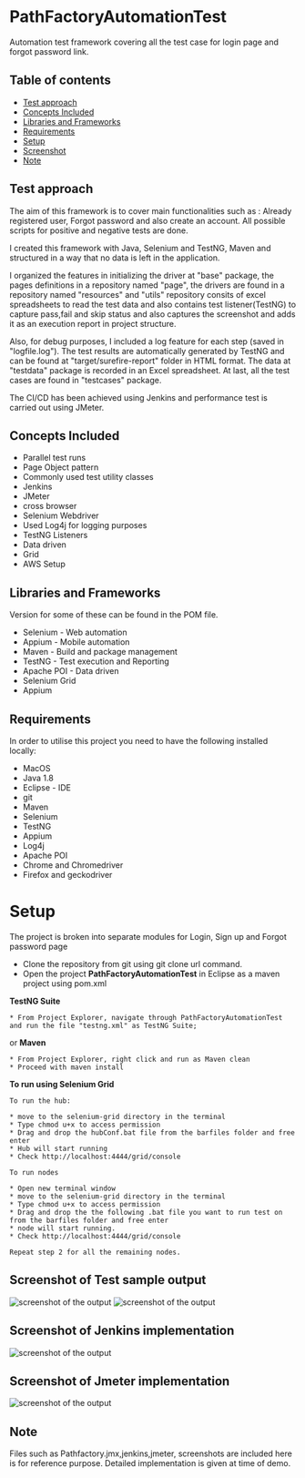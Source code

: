 # PathFactoryAutomationTest
Automation test framework covering all the test case for login page and forgot password link.

## Table of contents
* [Test approach](#test-approach)
* [Concepts Included](#concepts-included)
* [Libraries and Frameworks](#libraries-and-frameworks)
* [Requirements](#requirements)
* [Setup](#setup)
* [Screenshot](#screenshot)       
* [Note](#note)

## Test approach

The aim of this framework is to cover main functionalities such as : Already registered user, Forgot password and also create an account. All possible scripts for positive and negative tests are done.

I created this framework with Java, Selenium and TestNG, Maven and structured in a way that no data is left in the application. 

I organized the features in initializing the driver at "base" package, the pages definitions in a repository named "page", the drivers are found in a repository named "resources" and "utils" repository consits of excel spreadsheets to read the test data and also contains test listener(TestNG) to capture pass,fail and skip status and also captures the screenshot and adds it as an execution report in project structure. 

Also, for debug purposes, I included a log feature for each step (saved in "logfile.log"). The test results are automatically generated by TestNG and can be found at "target/surefire-report" folder in HTML format. The data at "testdata" package is recorded in an Excel spreadsheet. At last, all the test cases are found in "testcases" package.

The CI/CD has been achieved using Jenkins and performance test is carried out using JMeter.

## Concepts Included

* Parallel test runs
* Page Object pattern
* Commonly used test utility classes
* Jenkins
* JMeter
* cross browser
* Selenium Webdriver
* Used Log4j for logging purposes
* TestNG Listeners
* Data driven
* Grid
* AWS Setup

## Libraries and Frameworks
Version for some of these can be found in the POM file.

* Selenium - Web automation
* Appium - Mobile automation
* Maven - Build and package management
* TestNG - Test execution and Reporting
* Apache POI - Data driven
* Selenium Grid
* Appium

## Requirements

In order to utilise this project you need to have the following installed locally:

* MacOS
* Java 1.8
* Eclipse - IDE
* git
* Maven 
* Selenium
* TestNG
* Appium
* Log4j
* Apache POI
* Chrome and Chromedriver 
* Firefox and geckodriver 


# Setup


The project is broken into separate modules for Login, Sign up and Forgot password page

* Clone the repository from git using git clone url command.
* Open the project **PathFactoryAutomationTest** in Eclipse as a maven project using pom.xml

**TestNG Suite**

```
* From Project Explorer, navigate through PathFactoryAutomationTest and run the file "testng.xml" as TestNG Suite;
```
or
**Maven**

```
* From Project Explorer, right click and run as Maven clean
* Proceed with maven install
```
 
**To run using Selenium Grid**

```
To run the hub:

* move to the selenium-grid directory in the terminal
* Type chmod u+x to access permission
* Drag and drop the hubConf.bat file from the barfiles folder and free enter
* Hub will start running 
* Check http://localhost:4444/grid/console

To run nodes

* Open new terminal window
* move to the selenium-grid directory in the terminal
* Type chmod u+x to access permission
* Drag and drop the the following .bat file you want to run test on from the barfiles folder and free enter
* node will start running.
* Check http://localhost:4444/grid/console

Repeat step 2 for all the remaining nodes.
```

## Screenshot of Test sample output
![screenshot of the output](/screenshots/testresultssample.png)
![screenshot of the output](/screenshots/testresultssample1.png)


## Screenshot of Jenkins implementation
![screenshot of the output](/screenshots/jenkinsconsole.png)

## Screenshot of Jmeter implementation
![screenshot of the output](/screenshots/jmeterresults.png)

## Note 

 Files such as Pathfactory.jmx,jenkins,jmeter, screenshots are included here is for reference purpose. Detailed implementation is given at time of demo.
